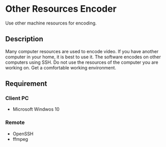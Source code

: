 Other Resources Encoder
=======================
Use other machine resources for encoding.

## Description
Many computer resources are used to encode video. If you have another computer in your home, it is best to use it.
The software encodes on other computers using SSH. Do not use the resources of the computer you are working on.
Get a comfortable working environment.

## Requirement
### Client PC
* Microsoft Windwos 10
### Remote
* OpenSSH
* ffmpeg
